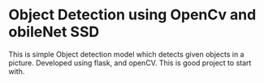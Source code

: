 # Object Detection using OpenCv and obileNet SSD

This is simple Object detection model which detects given objects in a picture.
Developed using flask, and openCV.
This is good project to start with.
